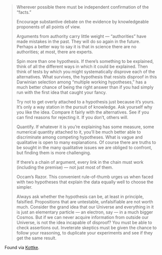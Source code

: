 <blockquote>Wherever possible there must be independent confirmation of the “facts.”

Encourage substantive debate on the evidence by knowledgeable proponents of all points of view.

Arguments from authority carry little weight — “authorities” have made mistakes in the past. They will do so again in the future. Perhaps a better way to say it is that in science there are no authorities; at most, there are experts.

Spin more than one hypothesis. If there’s something to be explained, think of all the different ways in which it could be explained. Then think of tests by which you might systematically disprove each of the alternatives. What survives, the hypothesis that resists disproof in this Darwinian selection among “multiple working hypotheses,” has a much better chance of being the right answer than if you had simply run with the first idea that caught your fancy.

Try not to get overly attached to a hypothesis just because it’s yours. It’s only a way station in the pursuit of knowledge. Ask yourself why you like the idea. Compare it fairly with the alternatives. See if you can find reasons for rejecting it. If you don’t, others will.

Quantify. If whatever it is you’re explaining has some measure, some numerical quantity attached to it, you’ll be much better able to discriminate among competing hypotheses. What is vague and qualitative is open to many explanations. Of course there are truths to be sought in the many qualitative issues we are obliged to confront, but finding them is more challenging.

If there’s a chain of argument, every link in the chain must work (including the premise) — not just most of them.

Occam’s Razor. This convenient rule-of-thumb urges us when faced with two hypotheses that explain the data equally well to choose the simpler.

Always ask whether the hypothesis can be, at least in principle, falsified. Propositions that are untestable, unfalsifiable are not worth much. Consider the grand idea that our Universe and everything in it is just an elementary particle — an electron, say — in a much bigger Cosmos. But if we can never acquire information from outside our Universe, is not the idea incapable of disproof? You must be able to check assertions out. Inveterate skeptics must be given the chance to follow your reasoning, to duplicate your experiments and see if they get the same result.</blockquote>

Found via <a href="https://kottke.org/18/04/carl-sagans-tools-for-critical-thinking-and-detecting-bullshit">Kottke</a>.